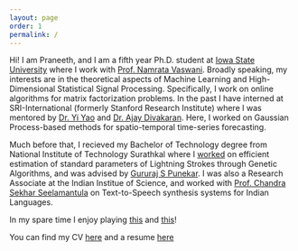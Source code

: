 ```yaml
---
layout: page
order: 1
permalink: /
---
```


Hi! I am Praneeth, and I am a fifth year Ph.D. student at [Iowa State University](http://www.iastate.edu/) where I work with [Prof. Namrata Vaswani](http://www.ece.iastate.edu/~namrata/). Broadly speaking, my interests are in the theoretical aspects of Machine Learning and High-Dimensional Statistical Signal Processing. Specifically, I work on online algorithms for matrix factorization problems. In the past I have interned at SRI-International (formerly Stanford Research Institute) where I was mentored by [Dr. Yi Yao](https://scholar.google.com/citations?user=iD6QaXcAAAAJ&hl=en) and [Dr. Ajay Divakaran](https://scholar.google.com/citations?hl=en&user=N-i5QKIAAAAJ). Here, I worked on Gaussian Process-based methods for spatio-temporal time-series forecasting.

Much before that, I recieved my Bachelor of Technology degree from National Institute of Technology Surathkal where I [worked](/BtechPaper.pdf) on efficient estimation of standard parameters of Lightning Strokes through Genetic Algorithms, and was advised by [Gururaj S Punekar](http://www.eee.nitk.ac.in/professor/GSP). I was also a Research Associate at the Indian Institue of Science, and worked with [Prof. Chandra Sekhar Seelamantula](https://sites.google.com/site/chandrasekharseelamantula/) on Text-to-Speech synthesis systems for Indian Languages. 

In my spare time I enjoy playing [this](https://en.wikipedia.org/wiki/Contract_bridge) and [this](https://en.wikipedia.org/wiki/Table_tennis)!

You can find my CV [here](/cv_pn.pdf) and a resume [here](/resume_pn.pdf)
